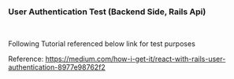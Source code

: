 ### User Authentication Test (Backend Side, Rails Api)
<br>

Following Tutorial referenced below link for test purposes

Reference: https://medium.com/how-i-get-it/react-with-rails-user-authentication-8977e98762f2
